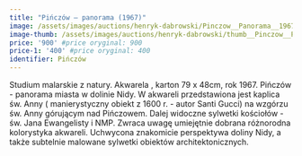 ```yaml
---
title: "Pińczów – panorama (1967)"
image: /assets/images/auctions/henryk-dabrowski/Pinczow__Panorama__1967.jpg
image-thumb: /assets/images/auctions/henryk-dabrowski/thumb__Pinczow__Panorama__1967.jpg
price: '900' #price oryginal: 900
price-1: '400' #price oryginal: 400
identifier: Pińczów
---
```


Studium malarskie z natury. Akwarela , karton 79 x 48cm, rok 1967. Pińczów - panorama miasta w dolinie Nidy. W akwareli przedstawiona jest kaplica św. Anny ( manierystyczny obiekt z 1600 r. - autor Santi Gucci) na wzgórzu św. Anny górującym nad Pińczowem. Dalej widoczne sylwetki kościołów - św. Jana Ewangelisty i NMP. Zwraca uwagę umiejętnie dobrana różnorodna kolorystyka akwareli. Uchwycona znakomicie perspektywa doliny Nidy, a także subtelnie malowane sylwetki obiektów architektonicznych.
